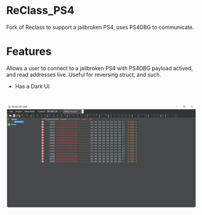 # ReClass_PS4
Fork of Reclass to support a jailbroken PS4, uses PS4DBG to communicate.

# Features
Allows a user to connect to a jailbroken PS4 with PS4DBG payload actived, and read addresses live.
Useful for reversing struct, and such.
- Has a Dark UI

#
![](https://github.com/ujicos/ReClass_PS4//blob/main/preview.png?raw=true)
